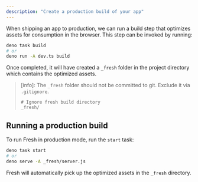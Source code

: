 ```yaml
---
description: "Create a production build of your app"
---
```


When shipping an app to production, we can run a build step that optimizes
assets for consumption in the browser. This step can be invoked by running:

```sh Terminal
deno task build
# or
deno run -A dev.ts build
```

Once completed, it will have created a `_fresh` folder in the project directory
which contains the optimized assets.

> [info]: The `_fresh` folder should not be committed to git. Exclude it via
> `.gitignore`.
>
> ```gitignore .gitignore
> # Ignore fresh build directory
> _fresh/
> ```

## Running a production build

To run Fresh in production mode, run the `start` task:

```sh Terminal
deno task start
# or
deno serve -A _fresh/server.js
```

Fresh will automatically pick up the optimized assets in the `_fresh` directory.
